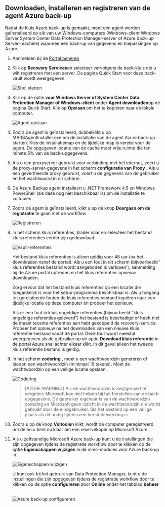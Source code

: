 ## <a name="download-install-and-register-the-azure-backup-agent"></a>Downloaden, installeren en registreren van de agent Azure back-up

Nadat de kluis Azure back-up is gemaakt, moet een agent worden geïnstalleerd op elk van uw Windows-computers (Windows-client Windows Server System Center Data Protection Manager-server of Azure back-up Server-machine) waarmee een back-up van gegevens en toepassingen op Azure.

1. Aanmelden bij de [Portal beheren](https://manage.windowsazure.com/)

2. Klik op **Recovery Services**en selecteer vervolgens de back-kluis die u wilt registreren met een server. De pagina Quick Start voor deze back-vault wordt weergegeven.

    ![Snel starten](./media/backup-install-agent/quickstart.png)

3. Klik op de optie **voor Windows Server of System Center Data Protection Manager of Windows-client** onder **Agent downloaden**op de pagina Quick Start. Klik op **Opslaan** om het te kopiëren naar de lokale computer.

    ![Agent opslaan](./media/backup-install-agent/agent.png)

4. Zodra de agent is geïnstalleerd, dubbelklikt u op MARSAgentInstaller.exe om de installatie van de agent Azure back-up starten. Kies de installatiemap en de tijdelijke map is vereist voor de agent. De opgegeven locatie van de cache moet vrije ruimte die ten minste 5% van de back-upgegevens.

5.  Als u een proxyserver gebruikt voor verbinding met het internet, voert u de proxy-server-gegevens in het scherm **configuratie van Proxy** . Als u een geverifieerde proxy gebruikt, voert u de gegevens van de gebruiker en het wachtwoord in dit scherm.

6.  De Azure Backup agent installeert u .NET Framework 4.5 en Windows PowerShell (als deze nog niet beschikbaar is) om de installatie te voltooien.

7.  Zodra de agent is geïnstalleerd, klikt u op de knop **Doorgaan om de registratie** te gaan met de workflow.

    ![Registreren](./media/backup-install-agent/register.png)

8. In het scherm kluis referenties, blader naar en selecteer het bestand kluis referenties eerder zijn gedownload.

    ![Vault-referenties](./media/backup-install-agent/vc.png)

    Het bestand kluis referenties is alleen geldig voor 48 uur (na het downloaden vanaf de portal). Als u een fout in dit scherm (bijvoorbeeld ' kluis referenties bestand wordt aangeboden is verlopen'), aanmelding bij de Azure portal optreden en het kluis referenties opnieuw downloaden.

    Zorg ervoor dat het bestand kluis referenties op een locatie die toegankelijk is voor het setup-programma beschikbaar is. Als u toegang tot gerelateerde fouten de kluis referenties bestand kopiëren naar een tijdelijke locatie op deze computer en probeer het opnieuw.

    Als er een fout in kluis ongeldige referenties (bijvoorbeeld "kluis ongeldige referenties geleverd") het bestand is beschadigd of heeft niet de meest recente referenties aan hebt gekoppeld de recovery-service. Probeer het opnieuw na het downloaden van een nieuwe kluis referentie-bestand vanaf de portal. Deze fout wordt meestal weergegeven als de gebruiker op de optie **Download kluis referentie** in de portal Azure snel achter elkaar klikt. In dit geval alleen het tweede kluis referentie bestand is geldig.

9. In het scherm **codering** , moet u een wachtwoordzin genereren of bieden een wachtwoordzin (minimaal 16 tekens). Moet de wachtwoordzin op een veilige locatie opslaan.

    ![Codering](./media/backup-install-agent/encryption.png)

    > [AZURE.WARNING] Als de wachtwoordzin is kwijtgeraakt of vergeten; Microsoft kan niet helpen bij het herstellen van de back-upgegevens. De gebruiker eigenaar is van de wachtwoordzin codering en Microsoft geen inzicht in de wachtwoordzin die wordt gebruikt door de eindgebruiker. Sla het bestand op een veilige plaats als dit nodig tijdens een herstelbewerking is.

10. Zodra u op de knop **Voltooien** klikt, wordt de computer geregistreerd om de en u bent nu klaar om een reservekopie op Microsoft Azure.

11. Als u zelfstandige Microsoft Azure back-up kunt u de instellingen die zijn opgegeven tijdens de registratie workflow door te klikken op de optie **Eigenschappen wijzigen** in de mmc-modules voor Azure back-up in.

    ![Eigenschappen wijzigen](./media/backup-install-agent/change.png)

    U kunt ook bij het gebruik van Data Protection Manager, kunt u de instellingen die zijn opgegeven tijdens de registratie workflow door te klikken op de optie **configureren** door **Online** onder het tabblad **beheer** .

    ![Azure back-up configureren](./media/backup-install-agent/configure.png)
